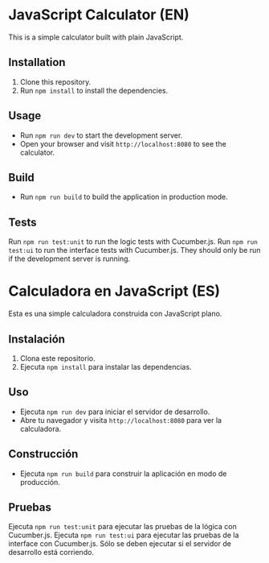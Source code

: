 # JavaScript Calculator (EN)

This is a simple calculator built with plain JavaScript.

## Installation

1. Clone this repository.
2. Run `npm install` to install the dependencies.

## Usage

- Run `npm run dev` to start the development server.
- Open your browser and visit `http://localhost:8080` to see the calculator.

## Build
- Run `npm run build` to build the application in production mode.

## Tests
Run `npm run test:unit` to run the logic tests with Cucumber.js.
Run `npm run test:ui` to run the interface tests with Cucumber.js. They should only be run if the development server is running.

# Calculadora en JavaScript (ES)

Esta es una simple calculadora construida con JavaScript plano.

## Instalación

1. Clona este repositorio.
2. Ejecuta `npm install` para instalar las dependencias.

## Uso

- Ejecuta `npm run dev` para iniciar el servidor de desarrollo.
- Abre tu navegador y visita `http://localhost:8080` para ver la calculadora.

## Construcción
- Ejecuta `npm run build` para construir la aplicación en modo de producción.

## Pruebas
Ejecuta `npm run test:unit` para ejecutar las pruebas de la lógica con Cucumber.js.
Ejecuta `npm run test:ui` para ejecutar las pruebas de la interface con Cucumber.js. Sólo se deben ejecutar si el servidor de desarrollo está corriendo.
